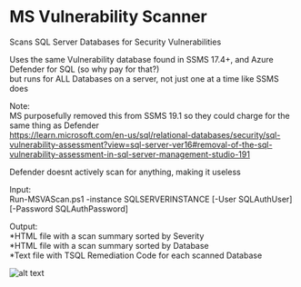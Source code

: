 # MS Vulnerability Scanner
Scans SQL Server Databases for Security Vulnerabilities

Uses the same Vulnerability database found in SSMS 17.4+, and Azure Defender for SQL (so why pay for that?)<br>
but runs for ALL Databases on a server, not just one at a time like SSMS does

Note:<br>
MS purposefully removed this from SSMS 19.1 so they could charge for the same thing as Defender<br>
https://learn.microsoft.com/en-us/sql/relational-databases/security/sql-vulnerability-assessment?view=sql-server-ver16#removal-of-the-sql-vulnerability-assessment-in-sql-server-management-studio-191<br>

Defender doesnt actively scan for anything, making it useless


Input:<br>
Run-MSVAScan.ps1 -instance SQLSERVERINSTANCE [-User SQLAuthUser] [-Password SQLAuthPassword]<br>

Output:<br>
*HTML file with a scan summary sorted by Severity<Br>
*HTML file with a scan summary sorted by Database<br>
*Text file with TSQL Remediation Code for each scanned Database<br>


![alt text](https://raw.githubusercontent.com/gwalkey/MSVAScan/master/MSVAScan.gif)
